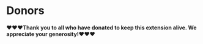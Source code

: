 # Donors

**❤️❤️❤️Thank you to all who have donated to keep this extension alive. We appreciate your generosity!❤️❤️❤️**

<ul id="donor-list">
</ul>

<script>
	const url = 'https://chromestone.github.io/OriginalBirds/supporters.json';

	// Fetch the JSON data from the URL
	fetch(url).then(response => response.json()).then(data => {

		if (typeof data.supporters === 'undefined') {

			console.error("Supporters undefined!");
			return;
		}

		// Get the container element to display the list
		const container = document.getElementById('donor-list');

		// Extract the list of supporters from the JSON data
		const supporters = data.supporters;
		// Loop through the list of supporters and create a list item for each one
		for (const handle of Object.keys(supporters)) {

			// filter for donors
			if (supporters[handle].type != "donor") {

				continue;
			}

			const listItem = document.createElement('li');
			const linkElement = document.createElement('a');
			linkElement.href = "https://twitter.com/" + handle;
			linkElement.textContent = "@" + handle;
			listItem.appendChild(linkElement);
			container.appendChild(listItem);
		}
	})
	.catch(error => console.error(error));
</script>
